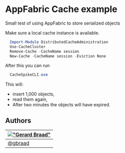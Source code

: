 AppFabric Cache example
=======================


Small test of using AppFabric to store serialized objects

Make sure a local cache instance is available.
```powershell
  Import-Module DistributedCacheAdministration
  Use-CacheCluster
  Remove-Cache -CacheName session
  New-Cache -CacheName session -Eviction None
```

After this you can run
```powershell
  CacheSpikeCLI.exe
```

This will:
  * insert 1,000 objects,
  * read them again,
  * After two minutes the objects will have expired.


Authors
-------

| [!["Gerard Braad"](http://gravatar.com/avatar/e466994eea3c2a1672564e45aca844d0.png?s=60)](http://gbraad.nl "Gerard Braad <me@gbraad.nl>") |
|---|
| [@gbraad](https://twitter.com/gbraad)  |
